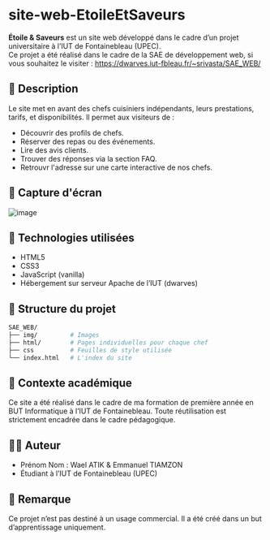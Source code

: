 # site-web-EtoileEtSaveurs

**Étoile & Saveurs** est un site web développé dans le cadre d’un projet universitaire à l’IUT de Fontainebleau (UPEC).  
Ce projet a été réalisé dans le cadre de la SAE de développement web, si vous souhaitez le visiter :  https://dwarves.iut-fbleau.fr/~srivasta/SAE_WEB/

## 🌟 Description

Le site met en avant des chefs cuisiniers indépendants, leurs prestations, tarifs, et disponibilités. Il permet aux visiteurs de :
- Découvrir des profils de chefs.
- Réserver des repas ou des événements.
- Lire des avis clients.
- Trouver des réponses via la section FAQ.
- Retrouvr l'adresse sur une carte interactive de nos chefs.

## 📸 Capture d'écran 

![image](https://github.com/user-attachments/assets/1f432fe9-9018-4b14-9502-fa999ce40709)

## 🔧 Technologies utilisées

- HTML5
- CSS3
- JavaScript (vanilla)
- Hébergement sur serveur Apache de l’IUT (dwarves)

## 📂 Structure du projet

```bash
SAE_WEB/
├── img/         # Images
├── html/        # Pages individuelles pour chaque chef
├── css          # Feuilles de style utilisée
└── index.html   # L'index du site
````

## 📍 Contexte académique

Ce site a été réalisé dans le cadre de ma formation de première année en BUT Informatique à l’IUT de Fontainebleau.
Toute réutilisation est strictement encadrée dans le cadre pédagogique.

## 🙋‍♂️ Auteur

* Prénom Nom : Wael ATIK & Emmanuel TIAMZON
* Étudiant à l’IUT de Fontainebleau (UPEC)

## 📝 Remarque

Ce projet n’est pas destiné à un usage commercial. Il a été créé dans un but d’apprentissage uniquement.

